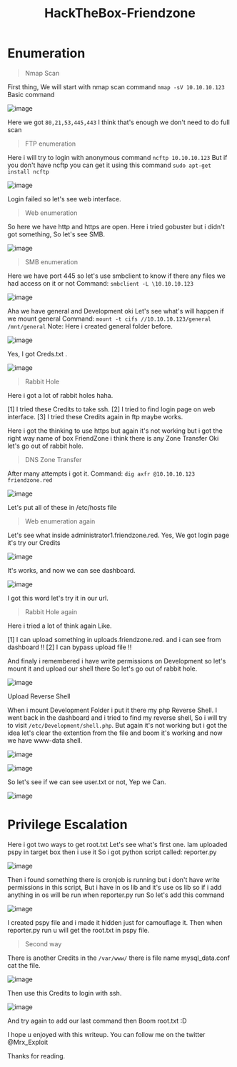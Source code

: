 ﻿---
layout: post
title:  "HackTheBox-Friendzone"
description: was a 20 point box. It’s released as “easy” box.
tags: hackthebox ftp web smb dns privilege-escalation
img: "/images/hackthebox/Friendzone/banner.png"
---
# Enumeration 

> Nmap Scan

First thing, We will start with nmap scan command `nmap -sV 10.10.10.123` Basic command

![image](/images/hackthebox/Friendzone/NmapScan.png)

Here we got `80,21,53,445,443` I think that's enough we don't need to do full scan

> FTP enumeration

Here i will try to login with anonymous command `ncftp 10.10.10.123` But if you don't have ncftp you can get it using this command `sudo apt-get install ncftp`

![image](/images/hackthebox/Friendzone/ncftp.png)

Login failed so let's see web interface.

> Web enumeration

So here we have http and https are open.
Here i tried gobuster but i didn't got something, So let's see SMB.

![image](/images/hackthebox/Friendzone/webpage.png)

> SMB enumeration

Here we have port 445 so let's use smbclient to know if there any files we had access on it or not
Command: `smbclient -L \10.10.10.123`

![image](/images/hackthebox/Friendzone/smbclient.png)

Aha we have general and Development oki Let's see what's will happen if we mount general
Command: `mount -t cifs //10.10.10.123/general /mnt/general` Note: Here i created general folder before.

![image](/images/hackthebox/Friendzone/mount.png)

Yes, I got Creds.txt .

![image](/images/hackthebox/Friendzone/Credits.png)

> Rabbit Hole

Here i got a lot of rabbit holes haha.

[1] I tried these Credits to take ssh.
[2] I tried to find login page on web interface.
[3] I tried these Credits again in ftp maybe works.

Here i got the thinking to use https but again it's not working but i got the right way name of box FriendZone i think there is any Zone Transfer Oki let's go out of rabbit hole.

> DNS Zone Transfer

After many attempts i got it.
Command: `dig axfr @10.10.10.123 friendzone.red` 

![image](/images/hackthebox/Friendzone/zonez.png)

Let's put all of these in /etc/hosts file

> Web enumeration again

Let's see what inside administrator1.friendzone.red.
Yes, We got login page it's try our Credits

![image](/images/hackthebox/Friendzone/login.png)

It's works, and now we can see dashboard.

![image](/images/hackthebox/Friendzone/dashboard.png)

I got this word let's try it in our url. 

> Rabbit Hole again

Here i tried a lot of think again Like.

[1] I can upload something in uploads.friendzone.red. and i can see from dashboard !!
[2] I can bypass upload file !!

And finaly i remembered i have write permissions on Development so let's mount it and upload our shell there So let's go out of rabbit hole.

![image](/images/hackthebox/Friendzone/dev.png)

Upload Reverse Shell

When i mount Development Folder i put it there my php Reverse Shell.
I went back in the dashboard and i tried to find my reverse shell, So i will try to visit `/etc/Development/shell.php`.
But again it's not working but i got the idea let's clear the extention from the file and boom it's working and now we have www-data shell. 

![image](/images/hackthebox/Friendzone/rev-shell.png)

![image](/images/hackthebox/Friendzone/www-data.png)

So let's see if we can see user.txt or not, Yep we Can. 

![image](/images/hackthebox/Friendzone/user.png)

# Privilege Escalation

Here i got two ways to get root.txt
Let's see what's first one.
Iam uploaded pspy in target box then i use it
So i got python script called: reporter.py 

![image](/images/hackthebox/Friendzone/reporter.png)

 Then i found something there is cronjob is running but i don't have write permissions in this script, But i have in os lib and it's use os lib so if i add anything in os will be run when reporter.py run
So let's add this command 

![image](/images/hackthebox/Friendzone/root.png)

I created pspy file and i made it hidden just for camouflage it.
Then when reporter.py run u will get the root.txt in pspy file.

> Second way

There is another Credits in the `/var/www/` there is file name mysql_data.conf cat the file.

![image](/images/hackthebox/Friendzone/ssh.png)

Then use this Credits to login with ssh.

![image](/images/hackthebox/Friendzone/sshDone.png)

And try again to add our last command then Boom root.txt :D

I hope u enjoyed with this writeup. You can follow me on the twitter @Mrx_Exploit

Thanks for reading.